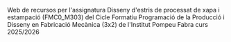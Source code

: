 Web de recursos per l'assignatura Disseny d'estris de processat de xapa i estampació (FMC0_M303) del Cicle Formatiu Programació de la Producció i Disseny en Fabricació Mecànica (3x2) de l'Institut Pompeu Fabra curs 2025/2026 
